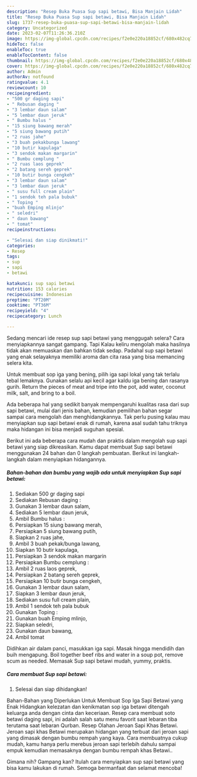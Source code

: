 ```yaml
---
description: "Resep Buka Puasa Sup sapi betawi, Bisa Manjain Lidah"
title: "Resep Buka Puasa Sup sapi betawi, Bisa Manjain Lidah"
slug: 1737-resep-buka-puasa-sup-sapi-betawi-bisa-manjain-lidah
category: Uncategorized
date: 2023-02-07T11:26:36.210Z
image: https://img-global.cpcdn.com/recipes/f2e0e220a18852cf/680x482cq70/sup-sapi-betawi-foto-resep-utama.jpg
hideToc: false
enableToc: true
enableTocContent: false
thumbnail: https://img-global.cpcdn.com/recipes/f2e0e220a18852cf/680x482cq70/sup-sapi-betawi-foto-resep-utama.jpg
cover: https://img-global.cpcdn.com/recipes/f2e0e220a18852cf/680x482cq70/sup-sapi-betawi-foto-resep-utama.jpg
author: Admin
authorAv: notfound
ratingvalue: 4.1
reviewcount: 10
recipeingredient:
- "500 gr daging sapi"
- " Rebusan daging "
- "3 lembar daun salam"
- "5 lembar daun jeruk"
- " Bumbu halus "
- "15 siung bawang merah"
- "5 siung bawang putih"
- "2 ruas jahe"
- "3 buah pekakbunga lawang"
- "10 butir kapulaga"
- "3 sendok makan margarin"
- " Bumbu cemplung "
- "2 ruas laos geprek"
- "2 batang sereh geprek"
- "10 butir bunga cengkeh"
- "3 lembar daun salam"
- "3 lembar daun jeruk"
- " susu full cream plain"
- "1 sendok teh pala bubuk"
- " Toping "
- "buah Emping mlinjo"
- " seledri"
- " daun bawang"
- " tomat"
recipeinstructions:

- "Selesai dan siap dinikmati!"
categories:
- Resep
tags:
- sup
- sapi
- betawi

katakunci: sup sapi betawi 
nutrition: 153 calories
recipecuisine: Indonesian
preptime: "PT20M"
cooktime: "PT36M"
recipeyield: "4"
recipecategory: Lunch

---
```



Sedang mencari ide resep sup sapi betawi yang menggugah selera? Cara menyiapkannya sangat gampang. Tapi Kalau keliru mengolah maka hasilnya tidak akan memuaskan dan bahkan tidak sedap. Padahal sup sapi betawi yang enak selayaknya memiliki aroma dan cita rasa yang bisa memancing selera kita.


Untuk membuat sop iga yang bening, pilih iga sapi lokal yang tak terlalu tebal lemaknya. Gunakan selalu api kecil agar kaldu iga bening dan rasanya gurih. Return the pieces of meat and tripe into the pot, add water, coconut milk, salt, and bring to a boil.

Ada beberapa hal yang sedikit banyak mempengaruhi kualitas rasa dari sup sapi betawi, mulai dari jenis bahan, kemudian pemilihan bahan segar sampai cara mengolah dan menghidangkannya. Tak perlu pusing kalau mau menyiapkan sup sapi betawi enak di rumah, karena asal sudah tahu triknya maka hidangan ini bisa menjadi suguhan spesial.


Berikut ini ada beberapa cara mudah dan praktis dalam mengolah sup sapi betawi yang siap dikreasikan. Kamu dapat membuat Sup sapi betawi menggunakan 24 bahan dan 0 langkah pembuatan. Berikut ini langkah-langkah dalam menyiapkan hidangannya.

<!--inarticleads1-->

##### Bahan-bahan dan bumbu yang wajib ada untuk menyiapkan Sup sapi betawi:

1. Sediakan 500 gr daging sapi
1. Sediakan  Rebusan daging :
1. Gunakan 3 lembar daun salam,
1. Sediakan 5 lembar daun jeruk,
1. Ambil  Bumbu halus :
1. Persiapkan 15 siung bawang merah,
1. Persiapkan 5 siung bawang putih,
1. Siapkan 2 ruas jahe,
1. Ambil 3 buah pekak/bunga lawang,
1. Siapkan 10 butir kapulaga,
1. Persiapkan 3 sendok makan margarin
1. Persiapkan  Bumbu cemplung :
1. Ambil 2 ruas laos geprek,
1. Persiapkan 2 batang sereh geprek,
1. Persiapkan 10 butir bunga cengkeh,
1. Gunakan 3 lembar daun salam,
1. Siapkan 3 lembar daun jeruk,
1. Sediakan  susu full cream plain,
1. Ambil 1 sendok teh pala bubuk
1. Gunakan  Toping :
1. Gunakan buah Emping mlinjo,
1. Siapkan  seledri,
1. Gunakan  daun bawang,
1. Ambil  tomat


Didihkan air dalam panci, masukkan iga sapi. Masak hingga mendidih dan buih mengapung. Boil together beef ribs and water in a soup pot, remove scum as needed. Memasak Sup sapi betawi mudah, yummy, praktis. 

<!--inarticleads2-->

##### Cara membuat Sup sapi betawi:


1. Selesai dan siap dihidangkan!

Bahan-Bahan yang Diperlukan Untuk Membuat Sop Iga Sapi Betawi yang Enak Hidangkan kelezatan dan kenikmatan sop iga betawi ditengah keluarga anda dengan cinta dan keceriaan. Resep cara membuat soto betawi daging sapi, ini adalah salah satu menu favorit saat lebaran tiba terutama saat lebaran Qurban. Resep Olahan Jeroan Sapi Khas Betawi. Jeroan sapi khas Betawi merupakan hidangan yang terbuat dari jeroan sapi yang dimasak dengan bumbu rempah yang kaya. Cara membuatnya cukup mudah, kamu hanya perlu merebus jeroan sapi terlebih dahulu sampai empuk kemudian memasaknya dengan bumbu rempah khas Betawi.. 

Gimana nih? Gampang kan? Itulah cara menyiapkan sup sapi betawi yang bisa kamu lakukan di rumah. Semoga bermanfaat dan selamat mencoba!
